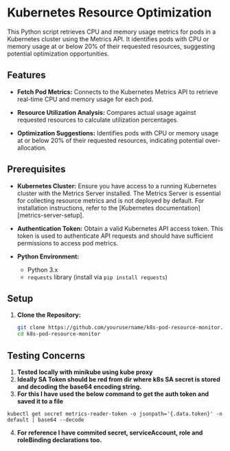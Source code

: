 # Ku­ber­netes Re­source Op­ti­miza­tion

This Python script retrieves CPU and memory usage metrics for pods in a Kubernetes cluster using the Metrics API. It identifies pods with CPU or memory usage at or below 20% of their requested resources, suggesting potential optimization opportunities.

## Features

- **Fetch Pod Metrics:**
  Connects to the Kubernetes Metrics API to retrieve real-time CPU and memory usage for each pod.

- **Resource Utilization Analysis:**
  Compares actual usage against requested resources to calculate utilization percentages.

- **Optimization Suggestions:**
  Identifies pods with CPU or memory usage at or below 20% of their requested resources, indicating potential over-allocation.

## Prerequisites

- **Kubernetes Cluster:**
  Ensure you have access to a running Kubernetes cluster with the Metrics Server installed. The Metrics Server is essential for collecting resource metrics and is not deployed by default. For installation instructions, refer to the [Kubernetes documentation][metrics-server-setup].

- **Authentication Token:**
  Obtain a valid Kubernetes API access token. This token is used to authenticate API requests and should have sufficient permissions to access pod metrics.

- **Python Environment:**
  - Python 3.x
  - `requests` library (install via `pip install requests`)

## Setup

1. **Clone the Repository:**

   ```sh
   git clone https://github.com/yourusername/k8s-pod-resource-monitor.git
   cd k8s-pod-resource-monitor

## Testing Concerns

1. **Tested locally with minikube using kube proxy**
2. **Ideally SA Token should be red from dir where k8s SA secret is stored and decoding the base64 encoding string.**
3. **For this I have used the below command to get the auth token and saved it to a file**
```
kubectl get secret metrics-reader-token -o jsonpath='{.data.token}' -n default | base64 --decode
```
4. **For reference I have commited secret, serviceAccount, role and roleBinding declarations too.**
